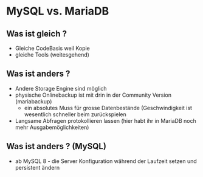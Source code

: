 # MySQL vs. MariaDB

## Was ist gleich ? 

  * Gleiche CodeBasis weil Kopie
  * gleiche Tools (weitesgehend) 

## Was ist anders ? 

 * Andere Storage Engine sind möglich
 * physische Onlinebackup ist mit drin in der Community Version (mariabackup)
   * ein absolutes Muss für grosse Datenbestände (Geschwindigkeit ist wesentlich schneller beim zurückspielen
 * Langsame Abfragen protokollieren lassen (hier habt ihr in MariaDB noch mehr Ausgabemöglichkeiten)

## Was ist anders ? (MySQL) 

 * ab MySQL 8 - die Server Konfiguration während der Laufzeit setzen und persistent ändern
